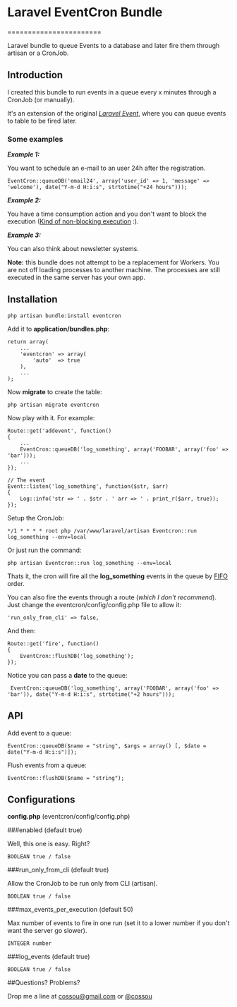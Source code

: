 # Laravel EventCron Bundle
=======================

Laravel bundle to queue Events to a database and later fire them through artisan or a CronJob.

## Introduction

I created this bundle to run events in a queue every x minutes through a CronJob (or manually).

It's an extension of the original [_Laravel Event_](http://laravel.com/docs/events "Event"), where you can queue events to table to be fired later.

### Some examples

__*Example 1:*__ 

You want to schedule an e-mail to an user 24h after the registration.  

	EventCron::queueDB('email24', array('user_id' => 1, 'message' => 'welcome'), date("Y-m-d H:i:s", strtotime("+24 hours")));


__*Example 2:*__ 

You have a time consumption action and you don't want to block the execution ([Kind of non-blocking execution](http://en.wikipedia.org/wiki/Non-blocking_algorithm) :).

__*Example 3:*__ 

You can also think about newsletter systems.

__Note:__ this bundle does not attempt to be a replacement for Workers. You are not off loading processes to another machine. The processes are still executed in the same server has your own app.

## Installation

    php artisan bundle:install eventcron

Add it to __application/bundles.php__:

    return array(
        ...
        'eventcron' => array(
            'auto'  => true
        ),
        ...
    );
    
Now __migrate__ to create the table:

	php artisan migrate eventcron

Now play with it. For example:
	
	Route::get('addevent', function()
	{
		...
		EventCron::queueDB('log_something', array('FOOBAR', array('foo' => 'bar')));
		...
	});
	
	// The event
	Event::listen('log_something', function($str, $arr)
	{
		Log::info('str => ' . $str . ' arr => ' . print_r($arr, true));
	});
	
Setup the CronJob:

	*/1 * * * * root php /var/www/laravel/artisan Eventcron::run log_something --env=local
	
Or just run the command:

	php artisan Eventcron::run log_something --env=local
	
Thats it, the cron will fire all the __log_something__ events in the queue by [FIFO](http://en.wikipedia.org/wiki/FIFO) order.

You can also fire the events through a route (*which I don't recommend*). Just change the eventcron/config/config.php file to allow it:

	'run_only_from_cli' => false,
	
And then:

	Route::get('fire', function()
	{
		EventCron::flushDB('log_something');
	});
	
Notice you can pass a __date__ to the queue:

	 EventCron::queueDB('log_something', array('FOOBAR', array('foo' => 'bar')), date("Y-m-d H:i:s", strtotime("+2 hours")));
	 
## API	 

Add event to a queue:

	EventCron::queueDB($name = "string", $args = array() [, $date = date("Y-m-d H:i:s")]);

Flush events from a queue:

	EventCron::flushDB($name = "string");

## Configurations

__config.php__ (eventcron/config/config.php)

###enabled (default true)

Well, this one is easy. Right?

	BOOLEAN true / false
	
###run_only_from_cli (default true)

Allow the CronJob to be run only from CLI (artisan).

	BOOLEAN true / false
	
###max_events_per_execution (default 50)

Max number of events to fire in one run (set it to a lower number if you don't want the server go slower).

	INTEGER number

###log_events (default true)

	BOOLEAN true / false
	
##Questions? Problems?

Drop me a line at <cossou@gmail.com> or [@cossou](https://twitter.com/cossou)